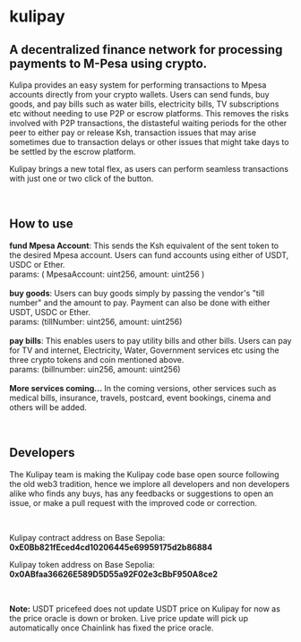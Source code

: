 # kulipay
## A decentralized finance network for processing payments to M-Pesa using crypto. <br>

Kulipa provides an easy system for performing transactions to Mpesa accounts directly from your crypto wallets.
Users can send funds, buy goods, and pay bills such as water bills, electricity bills, TV subscriptions etc without
needing to use P2P or escrow platforms. This removes the risks involved with P2P transactions, the distasteful waiting 
periods for the other peer to either pay or release Ksh, transaction issues that may arise sometimes due to transaction
delays or other issues that might take days to be settled by the escrow platform.

Kulipay brings a new total flex, as users can perform seamless transactions with just one or two click of the button. <br>

<br>

## How to use

**fund Mpesa Account**: This sends the Ksh equivalent of the sent token to the desired Mpesa account. Users can fund accounts using either of USDT, USDC or Ether. <br>
params: ( MpesaAccount: uint256, amount: uint256 ) <br>
<br>
**buy goods**: Users can buy goods simply by passing the vendor's "till number" and the amount to pay. Payment can also be done with either USDT, USDC or Ether.<br>
params: (tillNumber: uint256, amount: uint256) <br>
<br>
**pay bills**: This enables users to pay utility bills and other bills. Users can pay for TV and internet, Electricity, Water, Government services etc using the three crypto 
tokens and coin mentioned above.<br>
params: (billnumber: uin256, amount: uint256) <br>
<br>
**More services coming...**
In the coming versions, other services such as medical bills, insurance, travels, postcard, event bookings, cinema and others will be added. <br>

<br>

## Developers
The Kulipay team is making the Kulipay code base open source following the old web3 tradition, hence we implore all developers and non developers alike who finds any buys, has any feedbacks or suggestions to open an issue, or make a pull request with the improved code or correction. 

<br>

Kulipay contract address on Base Sepolia: **0xE0Bb821fEced4cd10206445e69959175d2b86884**
<br>

Kulipay token address on Base Sepolia: **0x0ABfaa36626E589D5D55a92F02e3cBbF950A8ce2**

<br>

**Note:** USDT pricefeed does not update USDT price on Kulipay for now as the price oracle is down or broken. Live price update will pick up automatically once Chainlink has fixed the price oracle.
